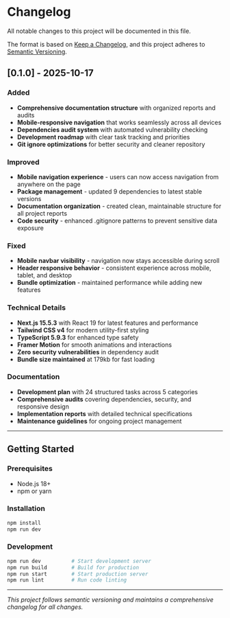 # Changelog

All notable changes to this project will be documented in this file.

The format is based on [Keep a Changelog](https://keepachangelog.com/en/1.0.0/),
and this project adheres to [Semantic Versioning](https://semver.org/spec/v2.0.0.html).

## [0.1.0] - 2025-10-17

### Added
- **Comprehensive documentation structure** with organized reports and audits
- **Mobile-responsive navigation** that works seamlessly across all devices
- **Dependencies audit system** with automated vulnerability checking
- **Development roadmap** with clear task tracking and priorities
- **Git ignore optimizations** for better security and cleaner repository

### Improved
- **Mobile navigation experience** - users can now access navigation from anywhere on the page
- **Package management** - updated 9 dependencies to latest stable versions
- **Documentation organization** - created clean, maintainable structure for all project reports
- **Code security** - enhanced .gitignore patterns to prevent sensitive data exposure

### Fixed
- **Mobile navbar visibility** - navigation now stays accessible during scroll
- **Header responsive behavior** - consistent experience across mobile, tablet, and desktop
- **Bundle optimization** - maintained performance while adding new features

### Technical Details
- **Next.js 15.5.3** with React 19 for latest features and performance
- **Tailwind CSS v4** for modern utility-first styling
- **TypeScript 5.9.3** for enhanced type safety
- **Framer Motion** for smooth animations and interactions
- **Zero security vulnerabilities** in dependency audit
- **Bundle size maintained** at 179kb for fast loading

### Documentation
- **Development plan** with 24 structured tasks across 5 categories
- **Comprehensive audits** covering dependencies, security, and responsive design
- **Implementation reports** with detailed technical specifications
- **Maintenance guidelines** for ongoing project management

---

## Getting Started

### Prerequisites
- Node.js 18+
- npm or yarn

### Installation
```bash
npm install
npm run dev
```

### Development
```bash
npm run dev          # Start development server
npm run build        # Build for production
npm run start        # Start production server
npm run lint         # Run code linting
```

---

*This project follows semantic versioning and maintains a comprehensive changelog for all changes.*
